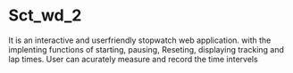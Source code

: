 # Sct_wd_2
It is an interactive and userfriendly stopwatch web application.
with the implenting functions of starting, pausing, Reseting, displaying tracking and lap times.
User can acurately measure and record the time intervels
